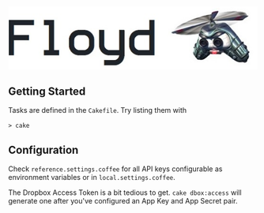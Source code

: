 ![Jet Force Gemini](docs/floyd.jpg)

## Getting Started

Tasks are defined in the `Cakefile`.  Try listing them with

    > cake

## Configuration

Check `reference.settings.coffee` for all API keys configurable as environment variables or in `local.settings.coffee`.

The Dropbox Access Token is a bit tedious to get.  `cake dbox:access` will generate one after you've configured an App Key and App Secret pair.
